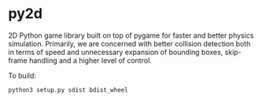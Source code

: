 # py2d

2D Python game library built on top of pygame for faster and better
physics simulation. Primarily, we are concerned with better collision
detection both in terms of speed and unnecessary expansion of bounding
boxes, skip-frame handling and a higher level of control.

To build:
```
python3 setup.py sdist bdist_wheel
```